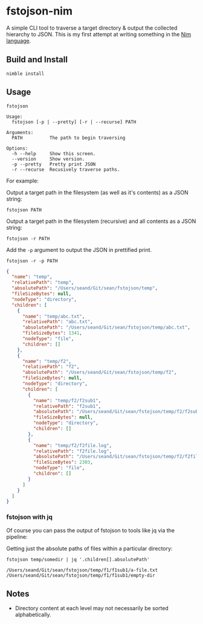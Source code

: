# fstojson-nim

A simple CLI tool to traverse a target directory & output the collected 
hierarchy to JSON. This is my first attempt at writing something in the [Nim language](https://nim-lang.org/).

## Build and Install

`nimble install`

## Usage

```
fstojson

Usage:
  fstojson [-p | --pretty] [-r | --recurse] PATH

Arguments:
  PATH          The path to begin traversing

Options:
  -h --help     Show this screen.
  --version     Show version.
  -p --pretty   Pretty print JSON
  -r --recurse  Recusively traverse paths.
```

For example:

Output a target path in the filesystem (as well as it's contents) as a JSON string:

`fstojson PATH`

Output a target path in the filesystem (recursive) and all contents as a JSON string:

`fstojson -r PATH`

Add the `-p` argument to output the JSON in prettified print.

`fstojson -r -p PATH`

```json
{
  "name": "temp",
  "relativePath": "temp",
  "absolutePath": "/Users/seand/Git/sean/fstojson/temp",
  "fileSizeBytes": null,
  "nodeType": "directory",
  "children": [
    {
      "name": "temp/abc.txt",
      "relativePath": "abc.txt",
      "absolutePath": "/Users/seand/Git/sean/fstojson/temp/abc.txt",
      "fileSizeBytes": 1341,
      "nodeType": "file",
      "children": []
    },
    {
      "name": "temp/f2",
      "relativePath": "f2",
      "absolutePath": "/Users/seand/Git/sean/fstojson/temp/f2",
      "fileSizeBytes": null,
      "nodeType": "directory",
      "children": [
        {
          "name": "temp/f2/f2sub1",
          "relativePath": "f2sub1",
          "absolutePath": "/Users/seand/Git/sean/fstojson/temp/f2/f2sub1",
          "fileSizeBytes": null,
          "nodeType": "directory",
          "children": []
        },
        {
          "name": "temp/f2/f2file.log",
          "relativePath": "f2file.log",
          "absolutePath": "/Users/seand/Git/sean/fstojson/temp/f2/f2file.log",
          "fileSizeBytes": 2303,
          "nodeType": "file",
          "children": []
        }
      ]
    }
  ]
}
```

### fstojson with jq

Of course you can pass the output of fstojson to tools like jq via the pipeline:

Getting just the absolute paths of files within a particular directory:

`fstojson temp/somedir | jq '.children[].absolutePath'`

```text
/Users/seand/Git/sean/fstojson/temp/f1/f1sub1/a-file.txt
/Users/seand/Git/sean/fstojson/temp/f1/f1sub1/empty-dir
```

## Notes

- Directory content at each level may not necessarily be sorted alphabetically.

